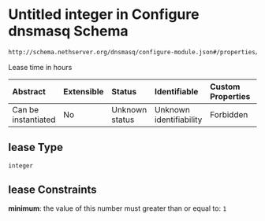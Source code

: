# Untitled integer in Configure dnsmasq Schema

```txt
http://schema.nethserver.org/dnsmasq/configure-module.json#/properties/dhcp-server/properties/lease
```

Lease time in hours

| Abstract            | Extensible | Status         | Identifiable            | Custom Properties | Additional Properties | Access Restrictions | Defined In                                                                      |
| :------------------ | :--------- | :------------- | :---------------------- | :---------------- | :-------------------- | :------------------ | :------------------------------------------------------------------------------ |
| Can be instantiated | No         | Unknown status | Unknown identifiability | Forbidden         | Allowed               | none                | [configure-module.json\*](dnsmasq/configure-module.json "open original schema") |

## lease Type

`integer`

## lease Constraints

**minimum**: the value of this number must greater than or equal to: `1`
